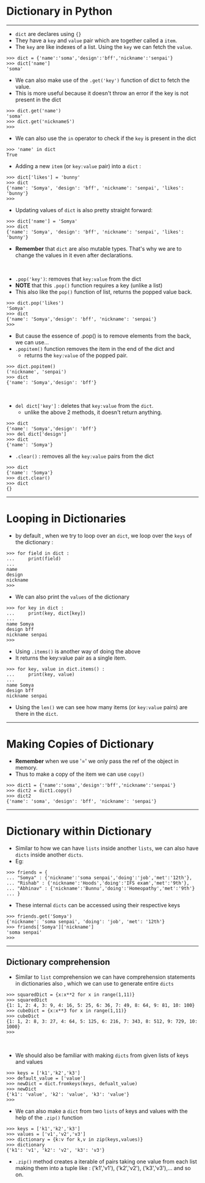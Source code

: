 # Dictionary in Python

--- 

- `dict` are declares using `{}`
- They have a `key` and `value` pair which are together called a `item`.
- The `key` are like indexes of a list. Using the `key` we can fetch the `value`.
```
>>> dict = {'name':'soma','design':'bff','nickname':'senpai'}
>>> dict['name'] 
'soma'
```
- We can also make use of the `.get('key')` function of dict to fetch the value. 
- This is more useful because it doesn't throw an error if the key is not present in the dict 
```
>>> dict.get('name')
'soma'
>>> dict.get('nicknameS')
>>>
```
- We can also use the `in` operator to check if the `key` is present in the dict
```
>>> 'name' in dict
True
```

- Adding a new `item` (or `key:value` pair) into a `dict` : 
```
>>> dict['likes'] = 'bunny'
>>> dict                     
{'name': 'Somya', 'design': 'bff', 'nickname': 'senpai', 'likes': 'bunny'}
>>>
```

- Updating values of `dict` is also pretty straight forward: 
```
>>> dict['name'] = 'Somya'     
>>> dict
{'name': 'Somya', 'design': 'bff', 'nickname': 'senpai', 'likes': 'bunny'}
```
- **Remember** that `dict` are also mutable types. That's why we are to change the values in it even after declarations.

<br>

- `.pop('key')`: removes that `key:value` from the dict
- **NOTE** that this `.pop()` function requires a key (unlike a list)
- This also like the `pop()` function of list, returns the popped value back.
```
>>> dict.pop('likes')
'Somya'
>>> dict
{'name': 'Somya','design': 'bff', 'nickname': 'senpai'}
>>>
```
- But cause the essence of .pop() is to remove elements from the back, we can use...
- `.popitem()` function removes the item in the end of the dict and 
  - returns the `key:value` of the popped pair.
```
>>> dict.popitem()
('nickname', 'senpai')
>>> dict
{'name': 'Somya','design': 'bff'}
```
<br>

- `del dict['key']` : deletes that `key:value` from the `dict`.
  - unlike the above 2 methods, it doesn't return anything.
```
>>> dict
{'name': 'Somya','design': 'bff'}
>>> del dict['design']
>>> dict
{'name': 'Somya'}
```

- `.clear()` : removes all the `key:value` pairs from the dict
```
>>> dict
{'name': 'Somya'}
>>> dict.clear()
>>> dict
{}
```



---

# Looping in Dictionaries 

- by default , when we try to loop over an `dict`, we loop over the `keys` of the dictionary : 
```
>>> for field in dict : 
...     print(field)
... 
name
design
nickname
>>>
```
- We can also print the `values` of the dictionary 
```
>>> for key in dict : 
...     print(key, dict[key])
... 
name Somya
design bff
nickname senpai
>>>
```
- Using `.items()` is another way of doing the above
- It returns the key:value pair as a single item.
```
>>> for key, value in dict.items() : 
...     print(key, value)
... 
name Somya
design bff
nickname senpai
```

- Using the `len()` we can see how many items (or `key:value` pairs) are there in the `dict`.

---

# Making Copies of Dictionary 

- **Remember** when we use '=' we only pass the ref of the object in memory. 
- Thus to make a copy of the item we can use `copy()`
```
>>> dict1 = {'name':'soma','design':'bff','nickname':'senpai'}
>>> dict2 = dict1.copy()
>>> dict2
{'name': 'soma', 'design': 'bff', 'nickname': 'senpai'}
```

--- 

# Dictionary within Dictionary

- Similar to how we can have `lists` inside another `lists`, we can also have `dicts` inside another `dicts`.
- Eg:
```
>>> friends = {
... "Somya" : {'nickname':'soma senpai','doing':'job','met':'12th'},
... "Rishab" : {'nickname':'Hoods','doing':'IFS exam','met':'9th'},
... "Abhinav" : {'nickname':'Bunnu','doing':'Homeopathy','met':'9th'}
... }
```
- These internal `dicts` can be accessed using their respective keys
```
>>> friends.get('Somya') 
{'nickname': 'soma senpai', 'doing': 'job', 'met': '12th'}
>>> friends['Somya']['nickname']
'soma senpai'
>>>
```

---

## Dictionary comprehension

- Similar to `list` comprehension we can have comprehension statements in dictionaries also , which we can use to generate entire `dicts`
```
>>> squaredDict = {x:x**2 for x in range(1,11)}
>>> squaredDict
{1: 1, 2: 4, 3: 9, 4: 16, 5: 25, 6: 36, 7: 49, 8: 64, 9: 81, 10: 100}
>>> cubeDict = {x:x**3 for x in range(1,11)}
>>> cubeDict
{1: 1, 2: 8, 3: 27, 4: 64, 5: 125, 6: 216, 7: 343, 8: 512, 9: 729, 10: 1000}
>>>
```
<br>

- We should also be familiar with making `dicts` from given lists of keys and values
```
>>> keys = ['k1','k2','k3']
>>> default_value = ['value']
>>> newDict = dict.fromkeys(keys, defualt_value)
>>> newDict
{'k1': 'value', 'k2': 'value', 'k3': 'value'}
>>>
```
- We can also make a `dict` from two `lists` of keys and values with the help of the `.zip()` function
```
>>> keys = ['k1','k2','k3']
>>> values = ['v1','v2','v3']
>>> dictionary = {k:v for k,v in zip(keys,values)}
>>> dictionary
{'k1': 'v1', 'k2': 'v2', 'k3': 'v3'}
```
- `.zip()` method creates a iterable of pairs taking one value from each list making them into a tuple like : ('k1','v1'), ('k2','v2'), ('k3','v3'),... and so on.